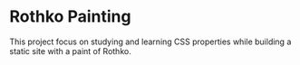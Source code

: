 # Rothko Painting
This project focus on studying and learning CSS properties while building a static site with a paint of Rothko.
